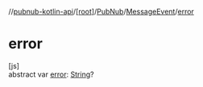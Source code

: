 //[pubnub-kotlin-api](../../../../index.md)/[[root]](../../index.md)/[PubNub](../index.md)/[MessageEvent](index.md)/[error](error.md)

# error

[js]\
abstract var [error](error.md): [String](https://kotlinlang.org/api/latest/jvm/stdlib/kotlin-stdlib/kotlin/-string/index.html)?
